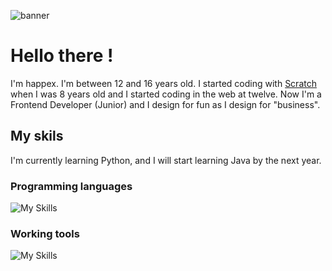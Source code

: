 ![banner](https://happex.vercel.app/static/apxbanner.png)

Hello there !
=====

I'm happex. I'm between 12 and 16 years old. I started coding with [Scratch](https://scratch.mit.edu) when I was 8 years old and I started coding in the web at twelve. Now I'm a Frontend Developer (Junior) and I design for fun as I design for "business".

My skils
-----
I'm currently learning Python, and I will start learning Java by the next year.

### Programming languages
![My Skills](https://skillicons.dev/icons?i=html,css,js,py,md&perline=8)

### Working tools
![My Skills](https://skillicons.dev/icons?i=nodejs,tailwind,vercel,cloudflare,supabase,firebase,github&perline=8)
